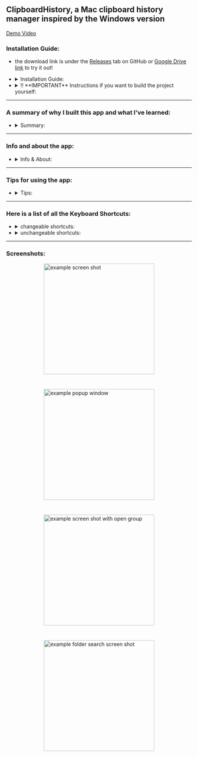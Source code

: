 ## ClipboardHistory, a Mac clipboard history manager inspired by the Windows version

[Demo Video](https://youtu.be/p2S1_Rhee5o)

### Installation Guide:
 * the download link is under the [Releases](https://github.com/Albro3459/ClipboardHistory/releases) tab on GitHub or [Google Drive link](https://drive.google.com/drive/folders/1m8X2TRyfuec3BwHg0ln5yIVTkW53AYCk?usp=sharing) to try it out!
* <details>
    <summary>Installation Guide:</summary>

  * this application is set up to only work with MacOS 14.4+
      * if you're on a lower MacOS, email me: brodsky.alex22@gmail.com, and I'll try to a different version

  * download the zip from the [Releases](https://github.com/Albro3459/ClipboardHistory/releases) tab on GitHub or [Google Drive link](https://drive.google.com/drive/folders/1m8X2TRyfuec3BwHg0ln5yIVTkW53AYCk?usp=sharing)

  * unzip it

  * move it to the applications folder

  * open it and you will get a pop up saying Apple can't open it because its from an unidentified developer and it can't be scanned for viruses

      <img src="https://github.com/user-attachments/assets/635ffcaf-9a00-4b14-a456-8fc1a2e759d0" alt="warning screen shot" height="250"/>

  * click 'ok'

  * open settings > privacy & security, then scroll down to security

      <img src="https://github.com/user-attachments/assets/96da5723-6953-4fc6-9745-cb5244958c98" alt="security" height="180"/>

  * click 'open anyway'

  * for universal paste without formatting (cmd + shift + v):

      * if you don't want this on you can turn it off in the app's settings under clipboard

      * when you try to paste with (cmd + shift + v):
      <br></br>
      <img src="https://github.com/user-attachments/assets/be187fe0-0a1f-4406-8bc4-cf090e9b9698" alt="accessibility warning" height="150"/>

      * click 'open system settings'
      
      * then in settings >  privacy & security > accessibility, flip the switch next to the clipboard history app
      <br></br>
      <img src="https://github.com/user-attachments/assets/d75a42aa-bec5-4b10-a1f0-e1bc88b2429a" alt="accessibility toggle" height="200"/>

      * you can also click the plus and add the app manually

      * i know, its a lil scary because it says 'control your computer'. its just because it needs to listen to (cmd + shift + v) to paste without formatting.
          * again, you can turn this off in the settings
  </details>

* <details>
    <summary>!! **IMPORTANT** Instructions if you want to build the project yourself:</summary>
  
  * you will need XCode, I'm on Version 15.3  

  * !! **IMPORTANT** if you clone the repo to run it, it is in sandbox mode, so some things will break.
      * to disable the sandbox, you can go to the ClipboardHistory.xcodeproj > Target: ClipboardHistory > Build Settings then search for entitlements and change the debug one to the release one.
      * instead, the downloads from the Releases tab and Google Drive are NOT sandboxed, so everything will work

  * !! **IMPORTANT** before you run anything, in XCode, you have to run the following every time. you also have to run after switching branches because the project is dependent on the KeyboardShortcuts package:
    * Go to File > Packages > click Reset Package Caches
    * Go to File > Packages > click Resolve Package Versions
      * every time you switch branches, you MUST do this again. the project is dependent on the KeyboardShortcuts package
  </details>
  
---

### A summary of why I built this app and what I've learned:
* <details>
  <summary>Summary:</summary>
  &nbsp;&nbsp;&nbsp;&nbsp;&nbsp;&nbsp;&nbsp;&nbsp;As a lifelong Mac user, I never quite realized the benefits of a clipboard manager. That was until my summer internship in 2023, where I heavily used a Windows computer during development and grew to love the built in clipboard manager (WinKey + V). When I transitioned back to my Mac after the summer, I quickly realized my dependence on a clipboard manager and began searching for alternatives on Mac. I researched a few options, but they weren't exactly what I was looking for. I began to plan to build my own, but I lacked any experience with Mac software development.</p>

  &nbsp;&nbsp;&nbsp;&nbsp;&nbsp;&nbsp;&nbsp;&nbsp;After starting with a Bash script and a Python UI that was enough for copying text, I realized that I wanted to include screenshots, files, and keyboard shortcuts to fully implement a product. My research led me to Swift, where I could access Apple's APIs and integrate my desired features. I spent my time during the summer, when I wasn't working at my internship, learning Swift and developing a prototype. I asked my friends for ideas about features and designs and eventually it all came together (not without a lot of mistakes). I eventually presented to my class a few weeks ago to get my first few users.

  &nbsp;&nbsp;&nbsp;&nbsp;&nbsp;&nbsp;&nbsp;&nbsp;This experience taught me so much about MacOS, Swift, state, and application development, as well as showing me how much I have yet to learn. I was never formally taught best practices for how to manage state and implement views, so I am well aware of my spaghetti code. However, this led to me developing my intuition and problem solving abilities, when it comes to debugging, which I believe is incredibly important as an engineer.
  </details>

---


### Info and about the app:
* <details>
  <summary>Info & About:</summary>

  * the app is fully built by me, Alex Brodsky a CS student, in Swift for Mac OS 14.4 
      * I could try lowering the required MacOS version if you want to try the app, my email is brodsky.alex22@gmail.com

  * it opens on the bottom right on all the desktop windows by default

  * once running, it can be opened and closed with (cmd + shift + c), by default

  * click the clipboard status menu bar icon to show the app while running

    * in the app settings > window, you can change the app to pop out of the status bar icon

  * use the mouse or arrow keys to select items

  * a full list of tips for using the app will be below the screenshots

  * it can hold text, images, files and folders. it can even hold groups

  * clipboard history is currently limited to 50 items, you can change this in the settings

  * coming not so soon!:
      * selecting multiple items at once with cmd or shift click

      * maybe pinning items
  </details>

---

### Tips for using the app:
* <details>
    <summary>Tips:</summary>

  * see the ListOfKeyboardShortcuts.md file for the full list of keyboard shortcuts, or scroll to the bottom

  * these can be changed:
      - cmd + shift + c: open and close window
      - option + r: reset window
      - cmd + shift + v: paste without formatting
      - option + shift + c: paste Capitalized text without formatting
      - option + shift + l: paste All Lowercase without formatting
      - option + shift + u: paste All Uppercase without formatting

  * cmd + shift + c is default for showing/hiding the app
      * also click the menu bar icon to show the app

  * use the mouse or arrow keys to select items
      * scroll arrow button, cmd + up/down arrow, or page up/down to scroll up or down

  * double-click, enter, or copy button to copy an item/group

  * delete button or cmd + delete to delete an item/group

  * expand button or right-arrow when selecting group to expand

  * expand button or left-arrow on group to contract

  * cmd + f to search for text, files, folders, and even OCR by searching for text in images

  * escape takes you out of search or selecting clipboard types, or if not selecting anything, it hides the app

  * option + r resets the window size and shows it

  * cmd + shift + v for paste without formatting anywhere on your computer!

  * the open button next to files and folders opens the file, folder, or app
  </details>

---

### Here is a list of all the Keyboard Shortcuts:
* <details>
    <summary>changeable shortcuts:</summary>

      - cmd + shift + c: open and close window
      - option + r: reset window
      - cmd + shift + v: paste without formatting
      - option + shift + c: paste Capitalized text without formatting
      - option + shift + l: paste All Lowercase without formatting
      - option + shift + u: paste All Uppercase without formatting
  </details>

* <details>
    <summary>unchangeable shortcuts:</summary>

      - menu options:
        - cmd + ;: Opens the GitHub link
        - cmd + ': Opens the LinkedIn link
        - cmd + ,: Opens the Settings
        - cmd + /: Opens the list of Keyboard Shortcuts
        - cmd + h: hides the app

      - cmd + f: open search
      
      - right arrow: expand group
      - left arrow: contract group
      - up arrow: move up
      - down arrow: move down

      - cmd + c: copy
      - enter || return: copy

      - cmd + shift + p: toggle Pause/Resume copying

      - cmd + enter: open item

      - cmd + delete: delete selected item
      - cmd + shift + delete: clear all items

      - cmd + [: open all groups
      - cmd + ]: close all groups

      - cmd + up: scroll to top
      - page up: scroll to top

      - cmd + down: scroll to bottom
      - page down: scroll to bottom

      - esc: exit search or type selector, or if not selecting anything hide the app
  </details>

---

### Screenshots:
<div style="display: flex; justify-content: center; align-items: center; flex-wrap: wrap; gap: 40px;">
    <img src="https://github.com/user-attachments/assets/5159adc7-daa6-439a-8380-c28f2f8c5863" alt="example screen shot" height="300"/>
    <img src="https://github.com/user-attachments/assets/48884218-41e7-4273-bba7-6753feceb33d" alt="example popup window" height="300"/>
    <img src="https://github.com/user-attachments/assets/0fc2feba-a20e-4bb0-a75e-d8a2747b75ff" alt="example screen shot with open group" height="300"/>
    <img src="https://github.com/user-attachments/assets/816caec4-2adb-4f34-90f7-335faee855d1" alt="example folder search screen shot" height="300"/>
</div>